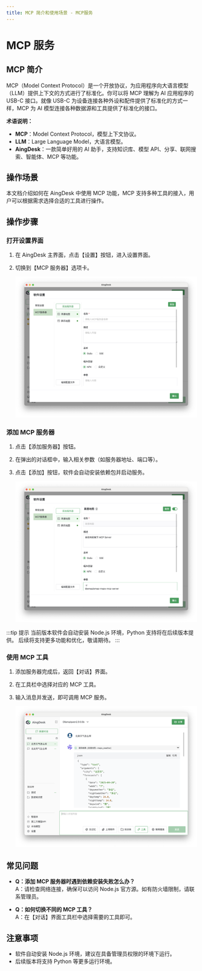 ```yaml
---
title: MCP 简介和使用场景 - MCP服务  
---
```

# MCP 服务

## MCP 简介

MCP（Model Context Protocol）是一个开放协议，为应用程序向大语言模型（LLM）提供上下文的方式进行了标准化。你可以将 MCP 理解为 AI 应用程序的 USB-C 接口。就像 USB-C 为设备连接各种外设和配件提供了标准化的方式一样，MCP 为 AI 模型连接各种数据源和工具提供了标准化的接口。

**术语说明：**
- **MCP**：Model Context Protocol，模型上下文协议。
- **LLM**：Large Language Model，大语言模型。
- **AingDesk**：一款简单好用的 AI 助手，支持知识库、模型 API、分享、联网搜索、智能体、MCP 等功能。

## 操作场景

本文档介绍如何在 AingDesk 中使用 MCP 功能，MCP 支持多种工具的接入，用户可以根据需求选择合适的工具进行操作。

## 操作步骤

### 打开设置界面

1. 在 AingDesk 主界面，点击【设置】按钮，进入设置界面。
2. 切换到【MCP 服务器】选项卡。

   ![添加 MCP 服务器](img/mcp_server_add.png)

### 添加 MCP 服务器

1. 点击【添加服务器】按钮。
2. 在弹出的对话框中，输入相关参数（如服务器地址、端口等）。
3. 点击【添加】按钮，软件会自动安装依赖包并启动服务。

   ![MCP 服务器参数填写](img/mcp_server.png)

:::tip 提示
当前版本软件会自动安装 Node.js 环境，Python 支持将在后续版本提供。
后续将支持更多功能和优化，敬请期待。
:::

### 使用 MCP 工具

1. 添加服务器完成后，返回【对话】界面。
2. 在工具栏中选择对应的 MCP 工具。
3. 输入消息并发送，即可调用 MCP 服务。

   ![使用 MCP 工具](img/mcp_server_use.png)

## 常见问题

- **Q：添加 MCP 服务器时遇到依赖安装失败怎么办？**  
  A：请检查网络连接，确保可以访问 Node.js 官方源。如有防火墙限制，请联系管理员。

- **Q：如何切换不同的 MCP 工具？**  
  A：在【对话】界面工具栏中选择需要的工具即可。

## 注意事项

- 软件自动安装 Node.js 环境，建议在具备管理员权限的环境下运行。
- 后续版本将支持 Python 等更多运行环境。

